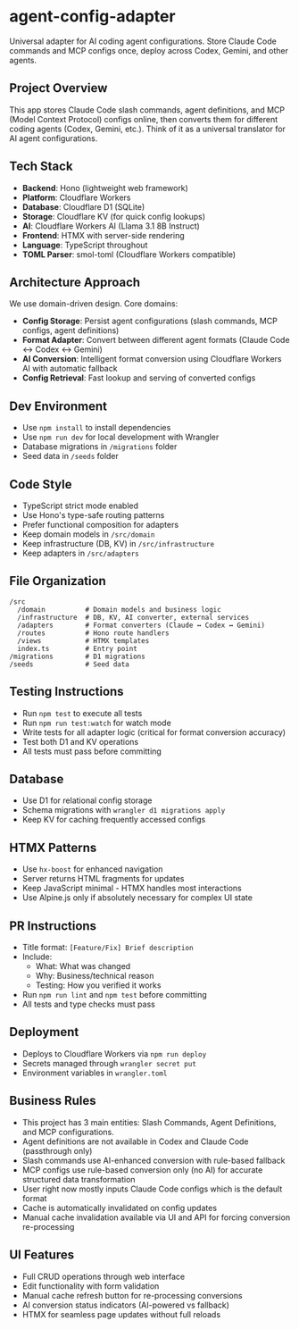 # agent-config-adapter

Universal adapter for AI coding agent configurations. Store Claude Code commands and MCP configs once, deploy across Codex, Gemini, and other agents.

## Project Overview

This app stores Claude Code slash commands, agent definitions, and MCP (Model Context Protocol) configs online, then converts them for different coding agents (Codex, Gemini, etc.). Think of it as a universal translator for AI agent configurations.

## Tech Stack

- **Backend**: Hono (lightweight web framework)
- **Platform**: Cloudflare Workers
- **Database**: Cloudflare D1 (SQLite)
- **Storage**: Cloudflare KV (for quick config lookups)
- **AI**: Cloudflare Workers AI (Llama 3.1 8B Instruct)
- **Frontend**: HTMX with server-side rendering
- **Language**: TypeScript throughout
- **TOML Parser**: smol-toml (Cloudflare Workers compatible)

## Architecture Approach

We use domain-driven design. Core domains:
- **Config Storage**: Persist agent configurations (slash commands, MCP configs, agent definitions)
- **Format Adapter**: Convert between different agent formats (Claude Code ↔ Codex ↔ Gemini)
- **AI Conversion**: Intelligent format conversion using Cloudflare Workers AI with automatic fallback
- **Config Retrieval**: Fast lookup and serving of converted configs

## Dev Environment

- Use `npm install` to install dependencies
- Use `npm run dev` for local development with Wrangler
- Database migrations in `/migrations` folder
- Seed data in `/seeds` folder

## Code Style

- TypeScript strict mode enabled
- Use Hono's type-safe routing patterns
- Prefer functional composition for adapters
- Keep domain models in `/src/domain`
- Keep infrastructure (DB, KV) in `/src/infrastructure`
- Keep adapters in `/src/adapters`

## File Organization

```
/src
  /domain          # Domain models and business logic
  /infrastructure  # DB, KV, AI converter, external services
  /adapters        # Format converters (Claude ↔ Codex ↔ Gemini)
  /routes          # Hono route handlers
  /views           # HTMX templates
  index.ts         # Entry point
/migrations        # D1 migrations
/seeds             # Seed data
```

## Testing Instructions

- Run `npm test` to execute all tests
- Run `npm run test:watch` for watch mode
- Write tests for all adapter logic (critical for format conversion accuracy)
- Test both D1 and KV operations
- All tests must pass before committing

## Database

- Use D1 for relational config storage
- Schema migrations with `wrangler d1 migrations apply`
- Keep KV for caching frequently accessed configs

## HTMX Patterns

- Use `hx-boost` for enhanced navigation
- Server returns HTML fragments for updates
- Keep JavaScript minimal - HTMX handles most interactions
- Use Alpine.js only if absolutely necessary for complex UI state

## PR Instructions

- Title format: `[Feature/Fix] Brief description`
- Include:
  - What: What was changed
  - Why: Business/technical reason
  - Testing: How you verified it works
- Run `npm run lint` and `npm test` before committing
- All tests and type checks must pass

## Deployment

- Deploys to Cloudflare Workers via `npm run deploy`
- Secrets managed through `wrangler secret put`
- Environment variables in `wrangler.toml`

## Business Rules
- This project has 3 main entities: Slash Commands, Agent Definitions, and MCP configurations.
- Agent definitions are not available in Codex and Claude Code (passthrough only)
- Slash commands use AI-enhanced conversion with rule-based fallback
- MCP configs use rule-based conversion only (no AI) for accurate structured data transformation
- User right now mostly inputs Claude Code configs which is the default format
- Cache is automatically invalidated on config updates
- Manual cache invalidation available via UI and API for forcing conversion re-processing

## UI Features
- Full CRUD operations through web interface
- Edit functionality with form validation
- Manual cache refresh button for re-processing conversions
- AI conversion status indicators (AI-powered vs fallback)
- HTMX for seamless page updates without full reloads
